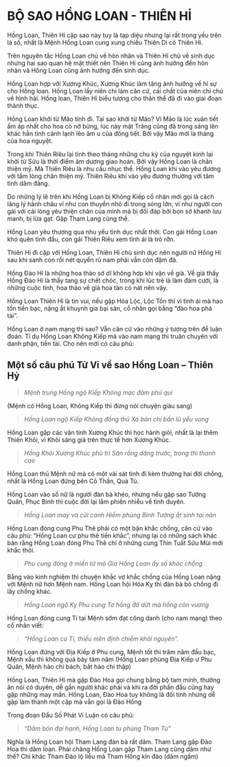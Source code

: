 # BỘ SAO HỒNG LOAN - THIÊN HỈ

Hồng Loan, Thiên Hỉ cặp sao này tuy là tạp diệu nhưng lại rất trọng yếu trên lá số, nhất là Mệnh Hồng Loan cung xung chiếu Thiên Di có Thiên Hỉ.

Trên nguyên tắc Hồng Loan chủ về hôn nhân và Thiên Hỉ chủ về sinh dục nhưng hai sao quan hệ mật thiết nên Thiên Hỉ cũng ảnh hưởng đến hôn nhân và Hồng Loan cũng ảnh hưởng đến sinh dục.

Hồng Loan hợp với Xương Khúc, Xương Khúc làm tăng ảnh hưởng về hỉ sự cho Hồng loan. Hồng Loan lấy niên chi làm căn cứ, cái chất của niên chi chủ về hình hài. Hồng loan, Thiên Hỉ biểu tượng cho thân thể đã đi vào giai đoạn thành thục.

Hồng Loan khởi từ Mão tính đi. Tại sao khởi từ Mão? Vì Mão là lúc xuân tiết ấm áp nhất cho hoa cỏ nở bừng, lúc này mặt Trăng cũng đã trong sáng lên khác hẳn tình cảnh lạnh lẽo âm u của đông tiết. Bởi vậy Mão mới là tháng của hoa nguyệt.

Trong khi Thiên Riêu lại tính theo tháng những chu kỳ của nguyệt kinh lại khởi từ Sửu là thời điểm âm dương giao hoán. Bởi vậy Hồng Loan là chân thiện mỹ. Mà Thiên Riêu là nhu cầu nhục thể. Hồng Loan khi vào yêu đương với tấm lòng chân thiện mỹ. Thiên Riêu khi vào yêu đương thường với tâm tình dâm đãng.

Do những lý lẽ trên khi Hồng Loan bị Không Kiếp cổ nhân mới gọi là cách lãng lý hành châu ví như con thuyền nhỏ đi trong sóng lớn, ví như người con gái với cái lòng yêu thiện chân của mình mà bị đối đáp bởi bọn sở khanh lưu manh, bị lừa gạt. Gặp Tham Lang cũng thế.

Hồng Loan yêu thương qua nhu yếu tình dục nhất thời. Con gái Hồng Loan khó quên tình đầu, con gái Thiên Riêu xem tình ái là trò rỡn.

Thiên Hỉ đi cặp với Hồng Loan, Thiên Hỉ chủ sinh dục nên người nữ Hồng Hỉ sau khi sanh con rồi nét quyến rũ nam phái vẫn còn đậm đà.

Hồng Đào Hỉ là những hoa thảo sở dĩ không hợp khi vận về già. Về già thấy Hồng Đào Hỉ là thấy tang sự chết chóc, trong khi lúc trẻ là làm đám cưới, là những cuộc tình, hoa thảo về già hoa tàn cỏ nát nên vậy.

Hồng Loan Thiên Hỉ là tin vui, nếu gặp Hóa Lộc, Lộc Tồn thì vì tình ái mà hao tốn tiền bạc, nặng ắt khuynh gia bại sản, cổ nhân gọi bằng “đào hoa phá tài”.

Hồng Loan ở nam mạng thì sao? Vẫn căn cứ vào những ý tượng trên để luận đoán. Tỉ dụ Hồng Loan Không Kiếp mà vào nam mạng thì truân chuyên với danh phận, tiền tài. Cho nên mới có câu phú:

## Một số câu phú Tử Vi về sao Hồng Loan – Thiên Hỷ

> *Mệnh trung Hồng ngộ Kiếp Không mạc đàm phú quí*

(Mệnh có Hồng Loan, Không Kiếp thì đừng nói chuyện giàu sang)

> *Hồng Loan ngộ Kiếp Không đồng thủ*
> *Xá bàn chi bần lũ yểu vong*

Hồng Loan gặp các văn tinh Xương Khúc thì học hành giỏi, nhất là lại thêm Thiên Khôi, vì Khôi sáng giá trên thực tế hơn Xương Khúc.

> *Hồng Khôi Xương Khúc phù trì*
> *Sân rồng dâng trước, trong thì thanh cao*

Hồng Loan thủ Mệnh nữ mà có một vài sát tinh đi kèm thường hai đời chồng, nhất là Hồng Loan đứng bên Cô Thần, Quả Tú.

Hồng Loan vào số nữ là người đàn bà khéo, nhưng nếu gặp sao Tướng Quân, Phục Binh thì cuộc đời lại lắm phiền nhiễu về tình duyên.

> *Hồng Loan may vá cửi canh*
> *Hiềm phùng Binh Tướng ắt sinh tai nàn*

Hồng Loan đóng cung Phu Thê phải có một bận khắc chồng, căn cứ vào câu phú: “Hồng Loan cư phu thê tiền khắc”, nhưng lại có những sách khác bàn rằng Hồng Loan đóng Phu Thê chỉ ở những cung Thìn Tuất Sửu Mùi mới khắc thôi.

> *Phu cung đóng ở miền tứ mộ*
> *Gia Hồng Loan ấy số khóc chồng*

Bằng vào kinh nghiệm thì chuyện khắc vợ khắc chồng của Hồng Loan nặng với Mệnh nữ hơn Mệnh nam. Hồng Loan hội Hóa Kỵ thì đàn bà bỏ chồng đi lấy chồng khác.

> *Hồng Loan ngộ Kỵ Phu cung*
> *Tơ hồng đã dứt má hồng còn vương*

Hồng Loan đóng cung Tí tại Mệnh sớm đạt công danh (cho nam mạng) theo cổ nhân viết: 

> *“Hồng Loan cư Tí, thiếu niên định chiếm khôi nguyên”.*

Hồng Loan đứng với Địa Kiếp ở Phu cung, Mệnh tốt thì trăm năm đầu bạc, Mệnh xấu thì không quá bảy tám năm (Hồng Loan phùng Địa Kiếp ư Phu Quân, Mệnh hảo chi bách, bất hảo chi thập)

Hồng Loan, Thiên Hỉ mà gặp Đào Hoa gọi chung bằng bộ tam minh, thường ăn nói có duyên, dễ gần người khác phái và khi ra đời phấn đấu cũng hay gặp những may mắn. Hồng Loan, Đào Hoa tuy không là đối tinh nhưng dễ gặp làm thành một cặp mà vẫn gọi là Đào Hồng

Trong đoạn Đẩu Số Phát Vi Luận có câu phú: 

> *“Dâm bôn đại hạnh, Hồng Loan tu phùng Tham Tú”*

Nghĩa là Hồng Loan hội Tham Lang đàn bà rất dâm. Tham Lang gặp Đào Hoa thì dâm loạn. Phải chăng Hồng Loan gặp Tham Lang cũng dâm như thế? Chỉ khác Tham Đào lộ liễu mà Tham Hồng kín đáo (dâm ngầm)